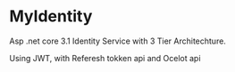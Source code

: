 # MyIdentity
Asp .net core 3.1 Identity Service with 3 Tier Architechture.

Using JWT, with Referesh tokken api and Ocelot api 
